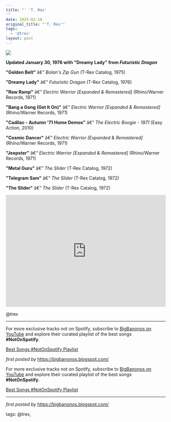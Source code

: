 ```yaml
---
title: "' 'T. Rex'
'"
date: 2025-02-10
original_title: "'T. Rex'"
tags:
  - '@trex'
layout: post
---
```

 <!-- T. Rex -->
<img src="https://i.scdn.co/image/ab67616d0000b27305657aedd93e64aef6cf3973" /> <p><strong>Updated January 30, 1976 with "Dreamy Lady" from <em>Futuristic Dragon</em></strong></p> <p><strong>"Golden Belt"</strong> â€“ <em>Bolan's Zip Gun</em> (T-Rex Catalog, 1975)</p>
<p><strong>"Dreamy Lady"</strong> â€“ <em>Futuristic Dragon</em> (T-Rex Catalog, 1976)</p>
<p><strong>"Raw Ramp"</strong> â€“ <em>Electric Warrior [Expanded & Remastered]</em> (Rhino/Warner Records, 1971)</p>
<p><strong>"Bang a Gong (Get It On)"</strong> â€“ <em>Electric Warrior [Expanded & Remastered]</em> (Rhino/Warner Records, 1971)</p>
<p><strong>"Cadilac - Autumn '71 Home Demos"</strong> â€“ <em>The Electric Boogie - 1971</em> (Easy Action, 2010)</p>
<p><strong>"Cosmic Dancer"</strong> â€“ <em>Electric Warrior [Expanded & Remastered]</em> (Rhino/Warner Records, 1971)</p>
<p><strong>"Jeepster"</strong> â€“ <em>Electric Warrior [Expanded & Remastered]</em> (Rhino/Warner Records, 1971)</p>
<p><strong>"Metal Guru"</strong> â€“ <em>The Slider</em> (T-Rex Catalog, 1972)</p>
<p><strong>"Telegram Sam"</strong> â€“ <em>The Slider</em> (T-Rex Catalog, 1972)</p>
<p><strong>"The Slider"</strong> â€“ <em>The Slider</em> (T-Rex Catalog, 1972)</p> <iframe src="https://open.spotify.com/embed/playlist/5M6SuiR6lQu5ErfWCy7DTj?utm_source=generator" width="100%" height="352" frameBorder="0" allowfullscreen="" allow="autoplay; clipboard-write; encrypted-media; fullscreen; picture-in-picture" loading="lazy"></iframe> <p>@trex</p> <hr /> <!-- Footer -->
<p>For more exclusive tracks not on Spotify, subscribe to <a href="https://www.youtube.com/@BigBanonos" target="_blank">BigBanonos on YouTube</a> and explore their curated playlist of the best songs <strong>#NotOnSpotify</strong>.</p> <p><a href="https://www.youtube.com/playlist?list=PLtuNtuTatqI0kFahUCbtbfenC_ET5O_tr" target="_blank">Best Songs #NotOnSpotify Playlist</a></p> <p><em>first posted by</em> <a href="https://bigbanonos.blogspot.com/" rel="noopener" target="_new">https://bigbanonos.blogspot.com/</a></p>

<!--Subscribe and Playlist Links-->
<div>
    <p>For more exclusive tracks not on Spotify, subscribe to <a href="https://www.youtube.com/@BigBanonos" target="_blank">BigBanonos on YouTube</a> and explore their curated playlist of the best songs <strong>#NotOnSpotify</strong>.</p>
    <p><a href="https://www.youtube.com/playlist?list=PLtuNtuTatqI0kFahUCbtbfenC_ET5O_tr" target="_blank">Best Songs #NotOnSpotify Playlist<br /></a></p></div>

<hr />

<p><em>first posted by</em> <a href="https://bigbanonos.blogspot.com/" rel="noopener" target="_new">https://bigbanonos.blogspot.com/</a></p>

<p>tags: @trex,</p>
